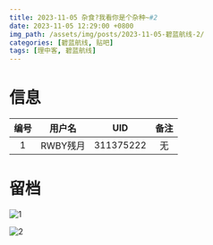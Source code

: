 ```yaml
---
title: 2023-11-05 杂食?我看你是个杂种~#2
date: 2023-11-05 12:29:00 +0800
img_path: /assets/img/posts/2023-11-05-碧蓝航线-2/
categories: [碧蓝航线, 贴吧]
tags: [理中客, 碧蓝航线]
---
```


# 信息

| 编号 |  用户名  |    UID    | 备注 |
| :--: | :------: | :-------: | :--: |
|  1   | RWBY残月 | 311375222 |  无  |

# 留档

![1](1.jpg)

![2](2.jpg)
